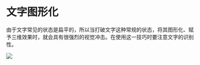 # 文字图形化

由于文字常见的状态是扁平的，所以当打破文字这种常规的状态，将其图形化、赋予三维效果时，就会具有很强烈的视觉冲击。在使用这一技巧时要注意文字的识别性。

![](https://qhdtc.oss-cn-chengdu.aliyuncs.com/obsidian/image_eWgZiOaT1Q.png)
